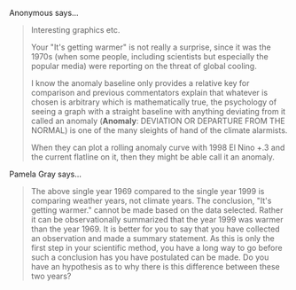 Anonymous says…
>	<p>Interesting graphics etc.</p>
>	<p>Your "It's getting warmer" is not really a surprise, since it was the 1970s (when some people, including scientists but especially the popular media) were reporting on the threat of global cooling.</p>
>	<p>I know the anomaly baseline only provides a relative key for comparison and previous commentators explain that whatever is chosen is arbitrary which is mathematically true, the psychology of seeing a graph with a straight baseline with anything deviating from it called an anomaly (<strong>Anomaly</strong>: DEVIATION OR DEPARTURE FROM THE NORMAL) is one of the many sleights of hand of the climate alarmists.</p>
>	<p>When they can plot a rolling anomaly curve with 1998 El Nino +.3 and the current flatline on it, then they might be able call it an anomaly.</p>

Pamela Gray says…
>	<p>The above single year 1969 compared to the single year 1999 is comparing weather years, not climate years.  The conclusion, "It's getting warmer." cannot be made based on the data selected.  Rather it can be observationally summarized that the year 1999 was warmer than the year 1969.  It is better for you to say that you have collected an observation and made a summary statement.  As this is only the first step in your scientific method, you have a long way to go before such a conclusion has you have postulated can be made.  Do you have an hypothesis as to why there is this difference between these two years?</p>
